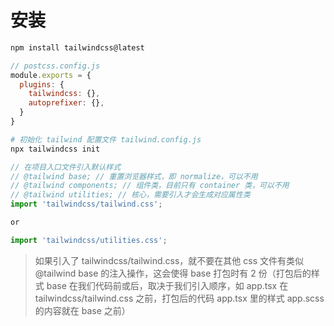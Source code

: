 # 安装

```sh
npm install tailwindcss@latest
```

```js
// postcss.config.js
module.exports = {
  plugins: {
    tailwindcss: {},
    autoprefixer: {},
  }
}
```

```sh
# 初始化 tailwind 配置文件 tailwind.config.js
npx tailwindcss init
```

```js
// 在项目入口文件引入默认样式
// @tailwind base; // 重置浏览器样式，即 normalize，可以不用
// @tailwind components; // 组件类，目前只有 container 类，可以不用
// @tailwind utilities; // 核心，需要引入才会生成对应属性类
import 'tailwindcss/tailwind.css';

or

import 'tailwindcss/utilities.css';
```

> 如果引入了 tailwindcss/tailwind.css，就不要在其他 css 文件有类似 @tailwind base 的注入操作，这会使得 base 打包时有 2 份（打包后的样式 base 在我们代码前或后，取决于我们引入顺序，如 app.tsx 在 tailwindcss/tailwind.css 之前，打包后的代码 app.tsx 里的样式 app.scss 的内容就在 base 之前）